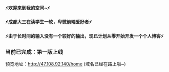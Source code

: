 #### ⚡欢迎来到我的空间~⚡
#### ⚡成都大三在读学生一枚，卑微前端爱好者⚡
#### ⚡由于长时间的输入没有一个较好的输出，现已计划从零开始开发一个个人博客⚡
#### 

### 当前已完成：第一版上线
预览地址：http://47.108.92.140/home (域名已经在路上啦~)
<!--
**isJimTT/isJimtt** is a ✨ _special_ ✨ repository because its `README.md` (this file) appears on your GitHub profile.

Here are some ideas to get you started:

- 🔭 I’m currently working on ...
- 🌱 I’m currently learning ...
- 👯 I’m looking to collaborate on ...
- 🤔 I’m looking for help with ...
- 💬 Ask me about ...
- 📫 How to reach me: ...
- 😄 Pronouns: ...
- ⚡ Fun fact: ...
-->
